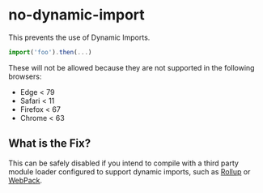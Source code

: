 # no-dynamic-import

This prevents the use of Dynamic Imports.

```js
import('foo').then(...)
```

These will not be allowed because they are not supported in the following browsers:

 - Edge < 79
 - Safari < 11
 - Firefox < 67
 - Chrome < 63


## What is the Fix?

This can be safely disabled if you intend to compile with a third party module loader configured to support dynamic imports, such as [Rollup](http://rollupjs.org) or [WebPack](https://webpack.js.org).

